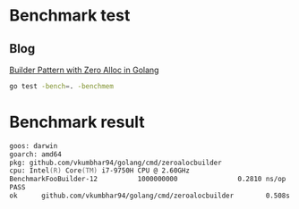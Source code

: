# Benchmark test

## Blog
[Builder Pattern with Zero Alloc in Golang](https://blog.devgenius.io/builder-pattern-with-zero-alloc-in-golang-3c04365c62fe)

```zsh
go test -bench=. -benchmem
```

# Benchmark result

```zsh
goos: darwin
goarch: amd64
pkg: github.com/vkumbhar94/golang/cmd/zeroalocbuilder
cpu: Intel(R) Core(TM) i7-9750H CPU @ 2.60GHz
BenchmarkFooBuilder-12          1000000000               0.2810 ns/op          0 B/op          0 allocs/op
PASS
ok      github.com/vkumbhar94/golang/cmd/zeroalocbuilder        0.508s
```